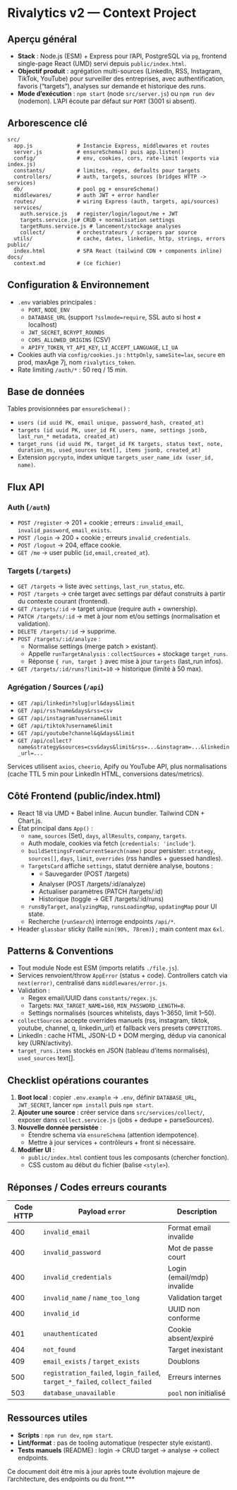 # Rivalytics v2 — Context Project

## Aperçu général

- **Stack** : Node.js (ESM) + Express pour l’API, PostgreSQL via `pg`, frontend single-page React (UMD) servi depuis `public/index.html`.
- **Objectif produit** : agrégation multi-sources (LinkedIn, RSS, Instagram, TikTok, YouTube) pour surveiller des entreprises, avec authentification, favoris (“targets”), analyses sur demande et historique des runs.
- **Mode d’exécution** : `npm start` (node `src/server.js`) ou `npm run dev` (nodemon). L’API écoute par défaut sur `PORT` (3001 si absent).

## Arborescence clé

```
src/
  app.js              # Instancie Express, middlewares et routes
  server.js           # ensureSchema() puis app.listen()
  config/             # env, cookies, cors, rate-limit (exports via index.js)
  constants/          # limites, regex, defaults pour targets
  controllers/        # auth, targets, sources (bridges HTTP -> services)
  db/                 # pool pg + ensureSchema()
  middlewares/        # auth JWT + error handler
  routes/             # wiring Express (auth, targets, api/sources)
  services/
    auth.service.js   # register/login/logout/me + JWT
    targets.service.js# CRUD + normalisation settings
    targetRuns.service.js # lancement/stockage analyses
    collect/          # orchestrateurs / scrapers par source
  utils/              # cache, dates, linkedin, http, strings, errors
public/
  index.html          # SPA React (tailwind CDN + components inline)
docs/
  context.md          # (ce fichier)
```

## Configuration & Environnement

- `.env` variables principales :
  - `PORT`, `NODE_ENV`
  - `DATABASE_URL` (support `?sslmode=require`, SSL auto si host ≠ localhost)
  - `JWT_SECRET`, `BCRYPT_ROUNDS`
  - `CORS_ALLOWED_ORIGINS` (CSV)
  - `APIFY_TOKEN`, `YT_API_KEY`, `LI_ACCEPT_LANGUAGE`, `LI_UA`
- Cookies auth via `config/cookies.js` : `httpOnly`, `sameSite=lax`, `secure` en prod, maxAge 7j, nom `rivalytics_token`.
- Rate limiting `/auth/*` : 50 req / 15 min.

## Base de données

Tables provisionnées par `ensureSchema()` :

- `users (id uuid PK, email unique, password_hash, created_at)`
- `targets (id uuid PK, user_id FK users, name, settings jsonb, last_run_* metadata, created_at)`
- `target_runs (id uuid PK, target_id FK targets, status text, note, duration_ms, used_sources text[], items jsonb, created_at)`
- Extension `pgcrypto`, index unique `targets_user_name_idx (user_id, name)`.

## Flux API

### Auth (`/auth`)
- `POST /register` → 201 + cookie ; erreurs : `invalid_email`, `invalid_password`, `email_exists`.
- `POST /login` → 200 + cookie ; erreurs `invalid_credentials`.
- `POST /logout` → 204, efface cookie.
- `GET /me` → user public (`id,email,created_at`).

### Targets (`/targets`)
- `GET /targets` → liste avec `settings`, `last_run_status`, etc.
- `POST /targets` → crée target avec settings par défaut construits à partir du contexte courant (frontend).
- `GET /targets/:id` → target unique (require auth + ownership).
- `PATCH /targets/:id` → met à jour nom et/ou settings (normalisation et validation).
- `DELETE /targets/:id` → supprime.
- `POST /targets/:id/analyze` :
  - Normalise settings (merge patch > existant).
  - Appelle `runTargetAnalysis` : `collectSources` + stockage `target_runs`.
  - Réponse `{ run, target }` avec mise à jour `targets` (last_run infos).
- `GET /targets/:id/runs?limit=10` → historique (limité à 50 max).

### Agrégation / Sources (`/api`)
- `GET /api/linkedin?slug|url&days&limit`
- `GET /api/rss?name&days&rss=csv`
- `GET /api/instagram?username&limit`
- `GET /api/tiktok?username&limit`
- `GET /api/youtube?channel&q&days&limit`
- `GET /api/collect?name&strategy&sources=csv&days&limit&rss=...&instagram=...&linkedin_url=...`

Services utilisent `axios`, `cheerio`, Apify ou YouTube API, plus normalisations (cache TTL 5 min pour LinkedIn HTML, conversions dates/metrics).

## Côté Frontend (public/index.html)

- React 18 via UMD + Babel inline. Aucun bundler. Tailwind CDN + Chart.js.
- État principal dans `App()` :
  - `name`, `sources` (Set), `days`, `allResults`, `company`, `targets`.
  - Auth modale, cookies via fetch (`credentials: 'include'`).
  - `buildSettingsFromCurrentSearch(name)` pour persister: `strategy`, `sources[]`, `days`, `limit`, `overrides` (rss handles + guessed handles).
  - `TargetsCard` affiche `settings`, statut dernière analyse, boutons :
    - ⭐ Sauvegarder (POST /targets)
    - Analyser (POST /targets/:id/analyze)
    - Actualiser paramètres (PATCH /targets/:id)
    - Historique (toggle → GET /targets/:id/runs)
  - `runsByTarget`, `analyzingMap`, `runsLoadingMap`, `updatingMap` pour UI state.
  - Recherche (`runSearch`) interroge endpoints `/api/*`.
- Header `glassbar` sticky (taille `min(90%, 78rem)`) ; main content max `6xl`.

## Patterns & Conventions

- Tout module Node est ESM (imports relatifs `./file.js`).
- Services renvoient/throw `AppError` (status + code). Controllers catch via `next(error)`, centralisé dans `middlewares/error.js`.
- Validation :
  - Regex email/UUID dans `constants/regex.js`.
  - Targets: `MAX_TARGET_NAME=160`, `MIN_PASSWORD_LENGTH=8`.
  - Settings normalisés (sources whitelists, days 1–3650, limit 1–50).
- `collectSources` accepte overrides manuels (rss, instagram, tiktok, youtube, channel, q, linkedin_url) et fallback vers presets `COMPETITORS`.
- LinkedIn : cache HTML, JSON-LD + DOM merging, dédup via canonical key (URN/activity).
- `target_runs.items` stockés en JSON (tableau d’items normalisés), `used_sources` text[].

## Checklist opérations courantes

1. **Boot local** : copier `.env.example` → `.env`, définir `DATABASE_URL`, `JWT_SECRET`, lancer `npm install` puis `npm start`.
2. **Ajouter une source** : créer service dans `src/services/collect/`, exposer dans `collect.service.js` (jobs + dedupe + parseSources).
3. **Nouvelle donnée persistée** :
   - Étendre schema via `ensureSchema` (attention idempotence).
   - Mettre à jour services + contrôleurs + front si nécessaire.
4. **Modifier UI** :
   - `public/index.html` contient tous les composants (chercher fonction).
   - CSS custom au début du fichier (balise `<style>`).

## Réponses / Codes erreurs courants

| Code HTTP | Payload `error`            | Description                         |
|-----------|---------------------------|-------------------------------------|
| 400       | `invalid_email`           | Format email invalide               |
| 400       | `invalid_password`        | Mot de passe court                  |
| 400       | `invalid_credentials`     | Login (email/mdp) invalide          |
| 400       | `invalid_name` / `name_too_long` | Validation target             |
| 400       | `invalid_id`              | UUID non conforme                   |
| 401       | `unauthenticated`         | Cookie absent/expiré                |
| 404       | `not_found`               | Target inexistant                   |
| 409       | `email_exists` / `target_exists` | Doublons                   |
| 500       | `registration_failed`, `login_failed`, `target_*_failed`, `collect_failed` | Erreurs internes |
| 503       | `database_unavailable`    | `pool` non initialisé               |

## Ressources utiles

- **Scripts** : `npm run dev`, `npm start`.
- **Lint/format** : pas de tooling automatique (respecter style existant).
- **Tests manuels** (README) : login → CRUD target → analyse → collect endpoints.

Ce document doit être mis à jour après toute évolution majeure de l’architecture, des endpoints ou du front.***
